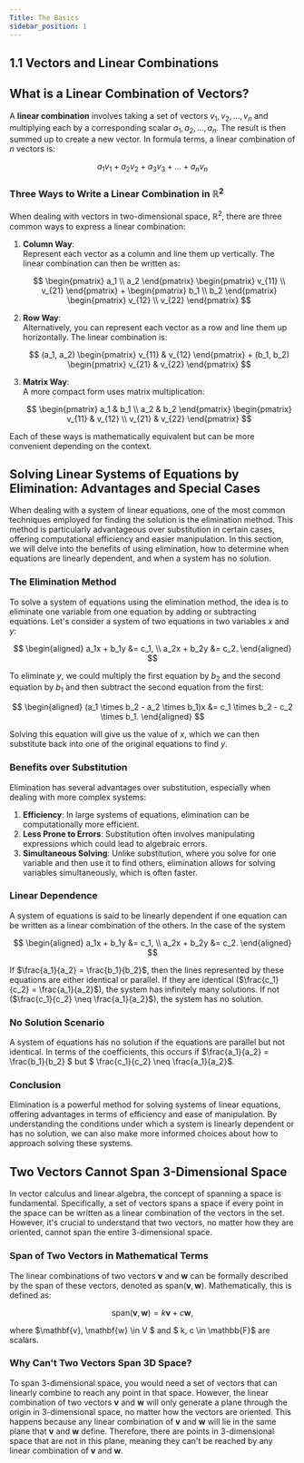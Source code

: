 ```yaml
---
Title: The Basics
sidebar_position: 1
---
```


## 1.1 Vectors and Linear Combinations
## What is a Linear Combination of Vectors?

A **linear combination** involves taking a set of vectors $v_1, v_2, \ldots, v_n$ and multiplying each by a corresponding scalar $a_1, a_2, \ldots, a_n$. The result is then summed up to create a new vector. In formula terms, a linear combination of $n$ vectors is:

$$
a_1v_1 + a_2v_2 + a_3v_3 + \ldots + a_nv_n
$$

### Three Ways to Write a Linear Combination in $\mathbb{R}^2$

When dealing with vectors in two-dimensional space, $\mathbb{R}^2$, there are three common ways to express a linear combination:

1. **Column Way**:  
    Represent each vector as a column and line them up vertically. The linear combination can then be written as:

    $$
    \begin{pmatrix}
        a_1 \\
        a_2
    \end{pmatrix}
    \begin{pmatrix}
        v_{11} \\
        v_{21}
    \end{pmatrix}
    +
    \begin{pmatrix}
        b_1 \\
        b_2
    \end{pmatrix}
    \begin{pmatrix}
        v_{12} \\
        v_{22}
    \end{pmatrix}
    $$

2. **Row Way**:  
    Alternatively, you can represent each vector as a row and line them up horizontally. The linear combination is:

    $$
    (a_1, a_2) 
    \begin{pmatrix}
        v_{11} & v_{12} 
    \end{pmatrix}
    +
    (b_1, b_2) 
    \begin{pmatrix}
        v_{21} & v_{22} 
    \end{pmatrix}
    $$

3. **Matrix Way**:  
    A more compact form uses matrix multiplication:

    $$
    \begin{pmatrix}
        a_1 & b_1 \\
        a_2 & b_2
    \end{pmatrix}
    \begin{pmatrix}
        v_{11} & v_{12} \\
        v_{21} & v_{22}
    \end{pmatrix}
    $$

Each of these ways is mathematically equivalent but can be more convenient depending on the context.

## Solving Linear Systems of Equations by Elimination: Advantages and Special Cases

When dealing with a system of linear equations, one of the most common techniques employed for finding the solution is the elimination method. This method is particularly advantageous over substitution in certain cases, offering computational efficiency and easier manipulation. In this section, we will delve into the benefits of using elimination, how to determine when equations are linearly dependent, and when a system has no solution.

### The Elimination Method

To solve a system of equations using the elimination method, the idea is to eliminate one variable from one equation by adding or subtracting equations. Let's consider a system of two equations in two variables $x$ and $y$:

$$
\begin{aligned}
a_1x + b_1y &= c_1, \\
a_2x + b_2y &= c_2.
\end{aligned}
$$

To eliminate $y$, we could multiply the first equation by $b_2$ and the second equation by $b_1$ and then subtract the second equation from the first:

$$
\begin{aligned}
(a_1 \times b_2 - a_2 \times b_1)x &= c_1 \times b_2 - c_2 \times b_1.
\end{aligned}
$$

Solving this equation will give us the value of $x$, which we can then substitute back into one of the original equations to find $y$.

### Benefits over Substitution

Elimination has several advantages over substitution, especially when dealing with more complex systems:

1. **Efficiency**: In large systems of equations, elimination can be computationally more efficient.
2. **Less Prone to Errors**: Substitution often involves manipulating expressions which could lead to algebraic errors.
3. **Simultaneous Solving**: Unlike substitution, where you solve for one variable and then use it to find others, elimination allows for solving variables simultaneously, which is often faster.

### Linear Dependence

A system of equations is said to be linearly dependent if one equation can be written as a linear combination of the others. In the case of the system

$$
\begin{aligned}
a_1x + b_1y &= c_1, \\
a_2x + b_2y &= c_2.
\end{aligned}
$$

If $\frac{a_1}{a_2} = \frac{b_1}{b_2}$, then the lines represented by these equations are either identical or parallel. If they are identical ($\frac{c_1}{c_2} = \frac{a_1}{a_2}$), the system has infinitely many solutions. If not ($\frac{c_1}{c_2} \neq \frac{a_1}{a_2}$), the system has no solution.

### No Solution Scenario

A system of equations has no solution if the equations are parallel but not identical. In terms of the coefficients, this occurs if $\frac{a_1}{a_2} = \frac{b_1}{b_2} $ but $ \frac{c_1}{c_2} \neq \frac{a_1}{a_2}$.

### Conclusion

Elimination is a powerful method for solving systems of linear equations, offering advantages in terms of efficiency and ease of manipulation. By understanding the conditions under which a system is linearly dependent or has no solution, we can also make more informed choices about how to approach solving these systems.

## Two Vectors Cannot Span 3-Dimensional Space

In vector calculus and linear algebra, the concept of spanning a space is fundamental. Specifically, a set of vectors spans a space if every point in the space can be written as a linear combination of the vectors in the set. However, it's crucial to understand that two vectors, no matter how they are oriented, cannot span the entire 3-dimensional space.

### Span of Two Vectors in Mathematical Terms

The linear combinations of two vectors $\mathbf{v}$ and $\mathbf{w}$ can be formally described by the span of these vectors, denoted as $\text{span}(\mathbf{v}, \mathbf{w})$. Mathematically, this is defined as:

$$
\text{span}(\mathbf{v}, \mathbf{w}) = k\mathbf{v} + c\mathbf{w},
$$

where $\mathbf{v}, \mathbf{w} \in V $ and $ k, c \in \mathbb{F}$ are scalars.

### Why Can't Two Vectors Span 3D Space?

To span 3-dimensional space, you would need a set of vectors that can linearly combine to reach any point in that space. However, the linear combination of two vectors $\mathbf{v}$ and $\mathbf{w}$ will only generate a plane through the origin in 3-dimensional space, no matter how the vectors are oriented. This happens because any linear combination of $\mathbf{v}$ and $\mathbf{w}$ will lie in the same plane that $\mathbf{v}$ and $\mathbf{w}$ define. Therefore, there are points in 3-dimensional space that are not in this plane, meaning they can't be reached by any linear combination of $\mathbf{v}$ and $\mathbf{w}$.

